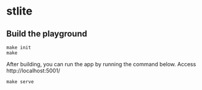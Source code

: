 # stlite

## Build the playground
```shell
make init
make
```

After building, you can run the app by running the command below. Access http://localhost:5001/
```shell
make serve
```
